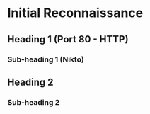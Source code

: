 # Initial Reconnaissance

## Heading 1 (Port 80 - HTTP)
### Sub-heading 1 (Nikto)
## Heading 2
### Sub-heading 2
